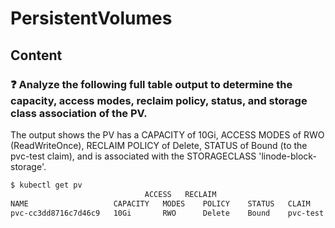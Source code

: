 # PersistentVolumes

## Content

### ❓ Analyze the following full table output to determine the capacity, access modes, reclaim policy, status, and storage class association of the PV.
The output shows the PV has a CAPACITY of 10Gi, ACCESS MODES of RWO (ReadWriteOnce), RECLAIM POLICY of Delete, STATUS of Bound (to the pvc-test claim), and is associated with the STORAGECLASS 'linode-block-storage'.

```bash
$ kubectl get pv
                              ACCESS   RECLAIM
NAME                   CAPACITY   MODES    POLICY    STATUS   CLAIM      STORAGECLASS         
pvc-cc3dd8716c7d46c9   10Gi       RWO      Delete    Bound    pvc-test   linode-block-storage
```

